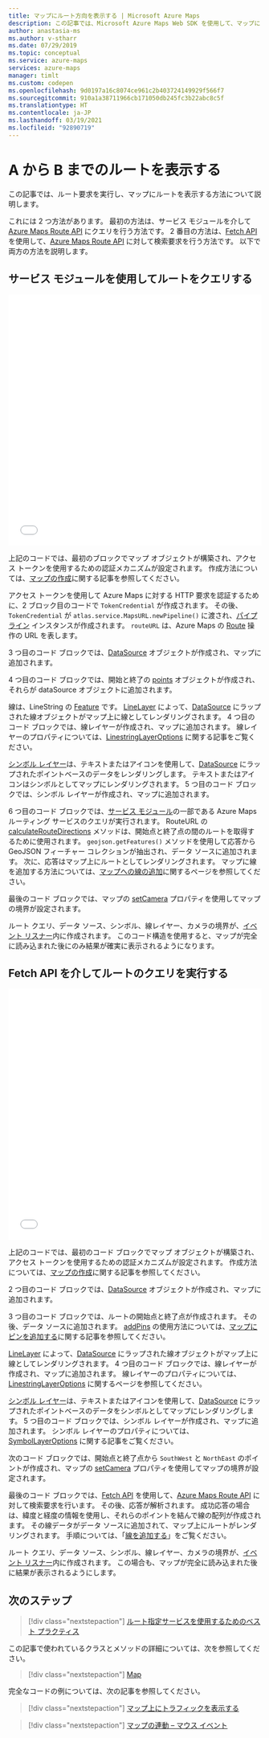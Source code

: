 ```yaml
---
title: マップにルート方向を表示する | Microsoft Azure Maps
description: この記事では、Microsoft Azure Maps Web SDK を使用して、マップに 2 地点間の方向を表示する方法について説明します。
author: anastasia-ms
ms.author: v-stharr
ms.date: 07/29/2019
ms.topic: conceptual
ms.service: azure-maps
services: azure-maps
manager: timlt
ms.custom: codepen
ms.openlocfilehash: 9d0197a16c8074ce961c2b403724149929f566f7
ms.sourcegitcommit: 910a1a38711966cb171050db245fc3b22abc8c5f
ms.translationtype: HT
ms.contentlocale: ja-JP
ms.lasthandoff: 03/19/2021
ms.locfileid: "92890719"
---
```

# <a name="show-directions-from-a-to-b"></a>A から B までのルートを表示する

この記事では、ルート要求を実行し、マップにルートを表示する方法について説明します。

これには 2 つ方法があります。 最初の方法は、サービス モジュールを介して [Azure Maps Route API](/rest/api/maps/route/getroutedirections) にクエリを行う方法です。 2 番目の方法は、[Fetch API](https://fetch.spec.whatwg.org/) を使用して、[Azure Maps Route API](/rest/api/maps/route/getroutedirections) に対して検索要求を行う方法です。 以下で両方の方法を説明します。

## <a name="query-the-route-via-service-module"></a>サービス モジュールを使用してルートをクエリする

<iframe height='500' scrolling='no' title='A から B までのルートをマップに表示する (サービス モジュール)' src='//codepen.io/azuremaps/embed/RBZbep/?height=265&theme-id=0&default-tab=js,result&embed-version=2&editable=true' frameborder='no' loading="lazy" allowtransparency='true' allowfullscreen='true' style='width: 100%;'><a href='https://codepen.io'>CodePen</a> 上の Azure Maps (<a href='https://codepen.io/azuremaps'>@azuremaps</a>) による「<a href='https://codepen.io/azuremaps/pen/RBZbep/'>A から B までのルートをマップに表示する (サービス モジュール)</a>」を表示します。
</iframe>

上記のコードでは、最初のブロックでマップ オブジェクトが構築され、アクセス トークンを使用するための認証メカニズムが設定されます。 作成方法については、[マップの作成](./map-create.md)に関する記事を参照してください。

アクセス トークンを使用して Azure Maps に対する HTTP 要求を認証するために、2 ブロック目のコードで `TokenCredential` が作成されます。 その後、`TokenCredential` が `atlas.service.MapsURL.newPipeline()` に渡され、[パイプライン](/javascript/api/azure-maps-rest/atlas.service.pipeline) インスタンスが作成されます。 `routeURL` は、Azure Maps の [Route](/rest/api/maps/route) 操作の URL を表します。

3 つ目のコード ブロックでは、[DataSource](/javascript/api/azure-maps-control/atlas.source.datasource) オブジェクトが作成され、マップに追加されます。

4 つ目のコード ブロックでは、開始と終了の [points](/javascript/api/azure-maps-control/atlas.data.point) オブジェクトが作成され、それらが dataSource オブジェクトに追加されます。

線は、LineString の [Feature](/javascript/api/azure-maps-control/atlas.data.feature) です。 [LineLayer](/javascript/api/azure-maps-control/atlas.layer.linelayer) によって、[DataSource](/javascript/api/azure-maps-control/atlas.source.datasource) にラップされた線オブジェクトがマップ上に線としてレンダリングされます。 4 つ目のコード ブロックでは、線レイヤーが作成され、マップに追加されます。 線レイヤーのプロパティについては、[LinestringLayerOptions](/javascript/api/azure-maps-control/atlas.linelayeroptions) に関する記事をご覧ください。

[シンボル レイヤー](/javascript/api/azure-maps-control/atlas.layer.symbollayer)は、テキストまたはアイコンを使用して、[DataSource](/javascript/api/azure-maps-control/atlas.source.datasource) にラップされたポイントベースのデータをレンダリングします。 テキストまたはアイコンはシンボルとしてマップにレンダリングされます。 5 つ目のコード ブロックでは、シンボル レイヤーが作成され、マップに追加されます。

6 つ目のコード ブロックでは、[サービス モジュール](how-to-use-services-module.md)の一部である Azure Maps ルーティング サービスのクエリが実行されます。 RouteURL の [calculateRouteDirections](/javascript/api/azure-maps-rest/atlas.service.routeurl#methods) メソッドは、開始点と終了点の間のルートを取得するために使用されます。 `geojson.getFeatures()` メソッドを使用して応答から GeoJSON フィーチャー コレクションが抽出され、データ ソースに追加されます。 次に、応答はマップ上にルートとしてレンダリングされます。 マップに線を追加する方法については、[マップへの線の追加](map-add-line-layer.md)に関するページを参照してください。

最後のコード ブロックでは、マップの [setCamera](/javascript/api/azure-maps-control/atlas.map#setcamera-cameraoptions---cameraboundsoptions---animationoptions-) プロパティを使用してマップの境界が設定されます。

ルート クエリ、データ ソース、シンボル、線レイヤー、カメラの境界が、[イベント リスナー](/javascript/api/azure-maps-control/atlas.map#events)内に作成されます。 このコード構造を使用すると、マップが完全に読み込まれた後にのみ結果が確実に表示されるようになります。

## <a name="query-the-route-via-fetch-api"></a>Fetch API を介してルートのクエリを実行する

<iframe height='500' scrolling='no' title='A から B までのルートをマップに表示する' src='//codepen.io/azuremaps/embed/zRyNmP/?height=469&theme-id=0&default-tab=js,result&embed-version=2&editable=true' frameborder='no' loading="lazy" allowtransparency='true' allowfullscreen='true' style='width: 100%;'><a href='https://codepen.io'>CodePen</a> 上の Azure Maps (<a href='https://codepen.io/azuremaps'>@azuremaps</a>) による「<a href='https://codepen.io/azuremaps/pen/zRyNmP/'>Show directions from A to B on a map</a>」Pen を表示します。
</iframe>

上記のコードでは、最初のコード ブロックでマップ オブジェクトが構築され、アクセス トークンを使用するための認証メカニズムが設定されます。 作成方法については、[マップの作成](./map-create.md)に関する記事を参照してください。

2 つ目のコード ブロックでは、[DataSource](/javascript/api/azure-maps-control/atlas.source.datasource) オブジェクトが作成され、マップに追加されます。

3 つ目のコード ブロックでは、ルートの開始点と終了点が作成されます。 その後、データ ソースに追加されます。 [addPins](/javascript/api/azure-maps-control/atlas.map) の使用方法については、[マップにピンを追加する](map-add-pin.md)に関する記事を参照してください。

[LineLayer](/javascript/api/azure-maps-control/atlas.layer.linelayer) によって、[DataSource](/javascript/api/azure-maps-control/atlas.source.datasource) にラップされた線オブジェクトがマップ上に線としてレンダリングされます。 4 つ目のコード ブロックでは、線レイヤーが作成され、マップに追加されます。 線レイヤーのプロパティについては、[LinestringLayerOptions](/javascript/api/azure-maps-control/atlas.linelayeroptions) に関するページを参照してください。

[シンボル レイヤー](/javascript/api/azure-maps-control/atlas.layer.symbollayer)は、テキストまたはアイコンを使用して、[DataSource](/javascript/api/azure-maps-control/atlas.source.datasource) にラップされたポイントベースのデータをシンボルとしてマップにレンダリングします。 5 つ目のコード ブロックでは、シンボル レイヤーが作成され、マップに追加されます。 シンボル レイヤーのプロパティについては、[SymbolLayerOptions](/javascript/api/azure-maps-control/atlas.symbollayeroptions) に関する記事をご覧ください。

次のコード ブロックでは、開始点と終了点から `SouthWest` と `NorthEast` のポイントが作成され、マップの [setCamera](/javascript/api/azure-maps-control/atlas.map#setcamera-cameraoptions---cameraboundsoptions---animationoptions-) プロパティを使用してマップの境界が設定されます。

最後のコード ブロックでは、[Fetch API](https://fetch.spec.whatwg.org/) を使用して、[Azure Maps Route API](/rest/api/maps/route/getroutedirections) に対して検索要求を行います。 その後、応答が解析されます。 成功応答の場合は、緯度と経度の情報を使用し、それらのポイントを結んで線の配列が作成されます。 その線データがデータ ソースに追加されて、マップ上にルートがレンダリングされます。 手順については、「[線を追加する](map-add-line-layer.md)」をご覧ください。

ルート クエリ、データ ソース、シンボル、線レイヤー、カメラの境界が、[イベント リスナー](/javascript/api/azure-maps-control/atlas.map#events)内に作成されます。 この場合も、マップが完全に読み込まれた後に結果が表示されるようにします。

## <a name="next-steps"></a>次のステップ

> [!div class="nextstepaction"]
> [ルート指定サービスを使用するためのベスト プラクティス](how-to-use-best-practices-for-search.md)

この記事で使われているクラスとメソッドの詳細については、次を参照してください。

> [!div class="nextstepaction"]
> [Map](/javascript/api/azure-maps-control/atlas.map)

完全なコードの例については、次の記事を参照してください。

> [!div class="nextstepaction"]
> [マップ上にトラフィックを表示する](./map-show-traffic.md)

> [!div class="nextstepaction"]
> [マップの連動 – マウス イベント](./map-events.md)
